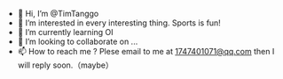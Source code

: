 - 👋 Hi, I’m @TimTanggo
- 👀 I’m interested in every interesting thing. Sports is fun!
- 🌱 I’m currently learning OI
- 💞️ I’m looking to collaborate on ...
- 📫 How to reach me ? Plese email to me at 1747401071@qq.com then I will reply soon.（maybe）

<!---
TimTanggo/TimTanggo is a ✨ special ✨ repository because its `README.md` (this file) appears on your GitHub profile.
You can click the Preview link to take a look at your changes.
--->
